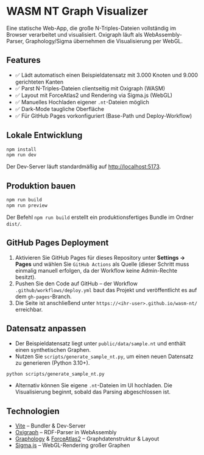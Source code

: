 # WASM NT Graph Visualizer

Eine statische Web-App, die große N-Triples-Dateien vollständig im Browser verarbeitet und visualisiert. Oxigraph läuft als WebAssembly-Parser, Graphology/Sigma übernehmen die Visualisierung per WebGL.

## Features

- ✅ Lädt automatisch einen Beispieldatensatz mit 3.000 Knoten und 9.000 gerichteten Kanten
- ✅ Parst N-Triples-Dateien clientseitig mit Oxigraph (WASM)
- ✅ Layout mit ForceAtlas2 und Rendering via Sigma.js (WebGL)
- ✅ Manuelles Hochladen eigener `.nt`-Dateien möglich
- ✅ Dark-Mode taugliche Oberfläche
- ✅ Für GitHub Pages vorkonfiguriert (Base-Path und Deploy-Workflow)

## Lokale Entwicklung

```bash
npm install
npm run dev
```

Der Dev-Server läuft standardmäßig auf [http://localhost:5173](http://localhost:5173).

## Produktion bauen

```bash
npm run build
npm run preview
```

Der Befehl `npm run build` erstellt ein produktionsfertiges Bundle im Ordner `dist/`.

## GitHub Pages Deployment

1. Aktivieren Sie GitHub Pages für dieses Repository unter **Settings → Pages** und wählen Sie `GitHub Actions` als Quelle (dieser Schritt muss einmalig manuell erfolgen, da der Workflow keine Admin-Rechte besitzt).
2. Pushen Sie den Code auf GitHub – der Workflow `.github/workflows/deploy.yml` baut das Projekt und veröffentlicht es auf dem `gh-pages`-Branch.
3. Die Seite ist anschließend unter `https://<ihr-user>.github.io/wasm-nt/` erreichbar.

## Datensatz anpassen

- Der Beispieldatensatz liegt unter `public/data/sample.nt` und enthält einen synthetischen Graphen.
- Nutzen Sie `scripts/generate_sample_nt.py`, um einen neuen Datensatz zu generieren (Python 3.10+).

```bash
python scripts/generate_sample_nt.py
```

- Alternativ können Sie eigene `.nt`-Dateien im UI hochladen. Die Visualisierung beginnt, sobald das Parsing abgeschlossen ist.

## Technologien

- [Vite](https://vitejs.dev) – Bundler & Dev-Server
- [Oxigraph](https://github.com/oxigraph/oxigraph) – RDF-Parser in WebAssembly
- [Graphology](https://graphology.github.io/) & [ForceAtlas2](https://github.com/graphology/graphology-layout-forceatlas2) – Graphdatenstruktur & Layout
- [Sigma.js](https://github.com/jacomyal/sigma.js) – WebGL-Rendering großer Graphen
